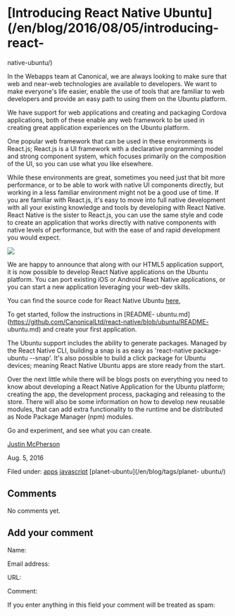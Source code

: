 





#  [Introducing React Native Ubuntu](/en/blog/2016/08/05/introducing-react-
native-ubuntu/)

In the Webapps team at Canonical, we are always looking to make sure that web
and near-web technologies are available to developers. We want to make
everyone's life easier, enable the use of tools that are familiar to web
developers and provide an easy path to using them on the Ubuntu platform.

We have support for web applications and creating and packaging Cordova
applications, both of these enable any web framework to be used in creating
great application experiences on the Ubuntu platform.

One popular web framework that can be used in these environments is React.js;
React.js is a UI framework with a declarative programming model and strong
component system, which focuses primarily on the composition of the UI, so you
can use what you like elsewhere.

While these environments are great, sometimes you need just that bit more
performance, or to be able to work with native UI components directly, but
working in a less familiar environment might not be a good use of time. If you
are familiar with React.js, it's easy to move into full native development
with all your existing knowledge and tools by developing with React Native.
React Native is the sister to React.js, you can use the same style and code to
create an application that works directly with native components with native
levels of performance, but with the ease of and rapid development you would
expect.

![](http://i.imgur.com/ZsSHWXP.png)

We are happy to announce that along with our HTML5 application support, it is
now possible to develop React Native applications on the Ubuntu platform. You
can port existing iOS or Android React Native applications, or you can start a
new application leveraging your web-dev skills.

You can find the source code for React Native Ubuntu
[here](https://github.com/CanonicalLtd/react-native),

To get started, follow the instructions in [README-
ubuntu.md](https://github.com/CanonicalLtd/react-native/blob/ubuntu/README-
ubuntu.md) and create your first application.

The Ubuntu support includes the ability to generate packages. Managed by the
React Native CLI, building a snap is as easy as 'react-native package-ubuntu
--snap'. It's also possible to build a click package for Ubuntu devices;
meaning React Native Ubuntu apps are store ready from the start.

Over the next little while there will be blogs posts on everything you need to
know about developing a React Native Application for the Ubuntu platform;
creating the app, the development process, packaging and releasing to the
store. There will also be some information on how to develop new reusable
modules, that can add extra functionality to the runtime and be distributed as
Node Package Manager (npm) modules.

Go and experiment, and see what you can create.

[Justin McPherson](/en/blog/authors/justinmcp/)

Aug. 5, 2016

Filed under: [apps](/en/blog/tags/apps/)
[javascript](/en/blog/tags/javascript/) [planet-ubuntu](/en/blog/tags/planet-
ubuntu/)





## Comments

No comments yet.

## Add your comment

Name:

Email address:

URL:

Comment:

If you enter anything in this field your comment will be treated as spam:






